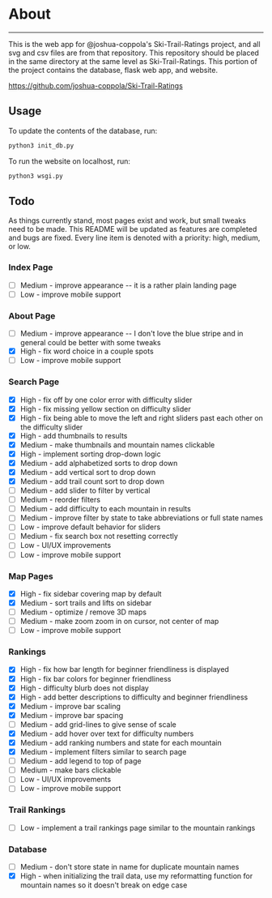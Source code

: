 # About

----------
This is the web app for @joshua-coppola's Ski-Trail-Ratings project, and all svg and csv files are from that repository. This repository should be placed in the same directory at the same level as Ski-Trail-Ratings. This portion of the project contains the database, flask web app, and website.

<https://github.com/joshua-coppola/Ski-Trail-Ratings>

## Usage

To update the contents of the database, run:

```bash
python3 init_db.py
```

To run the website on localhost, run:

```bash
python3 wsgi.py
```

## Todo

As things currently stand, most pages exist and work, but small tweaks need to be made. This README will be updated as features are completed and bugs are fixed. Every line item is denoted with a priority: high, medium, or low.

### Index Page

- [ ] Medium - improve appearance -- it is a rather plain landing page
- [ ] Low - improve mobile support

### About Page

- [ ] Medium - improve appearance -- I don't love the blue stripe and in general could be better with some tweaks
- [x] High - fix word choice in a couple spots
- [ ] Low - improve mobile support

### Search Page

- [x] High - fix off by one color error with difficulty slider
- [x] High - fix missing yellow section on difficulty slider
- [x] High - fix being able to move the left and right sliders past each other on the difficulty slider
- [x] High - add thumbnails to results
- [x] Medium - make thumbnails and mountain names clickable
- [x] High - implement sorting drop-down logic
- [x] Medium - add alphabetized sorts to drop down
- [x] Medium - add vertical sort to drop down
- [x] Medium - add trail count sort to drop down
- [ ] Medium - add slider to filter by vertical
- [ ] Medium - reorder filters
- [ ] Medium - add difficulty to each mountain in results
- [ ] Medium - improve filter by state to take abbreviations or full state names
- [ ] Low - improve default behavior for sliders
- [ ] Medium - fix search box not resetting correctly
- [ ] Low - UI/UX improvements
- [ ] Low - improve mobile support

### Map Pages

- [x] High - fix sidebar covering map by default
- [x] Medium - sort trails and lifts on sidebar
- [ ] Medium - optimize / remove 3D maps
- [ ] Medium - make zoom zoom in on cursor, not center of map
- [ ] Low - improve mobile support

### Rankings

- [x] High - fix how bar length for beginner friendliness is displayed
- [x] High - fix bar colors for beginner friendliness
- [x] High - difficulty blurb does not display
- [x] High - add better descriptions to difficulty and beginner friendliness
- [x] Medium - improve bar scaling
- [x] Medium - improve bar spacing
- [ ] Medium - add grid-lines to give sense of scale
- [x] Medium - add hover over text for difficulty numbers
- [x] Medium - add ranking numbers and state for each mountain
- [x] Medium - implement filters similar to search page
- [ ] Medium - add legend to top of page
- [ ] Medium - make bars clickable
- [ ] Low - UI/UX improvements
- [ ] Low - improve mobile support

### Trail Rankings

- [ ] Low - implement a trail rankings page similar to the mountain rankings

### Database

- [ ] Medium - don't store state in name for duplicate mountain names
- [x] High - when initializing the trail data, use my reformatting function for mountain names so it doesn't break on edge case
